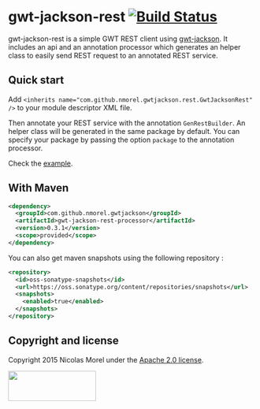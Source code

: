 gwt-jackson-rest [![Build Status](https://nmorel.ci.cloudbees.com/buildStatus/icon?job=gwt-jackson-rest)](https://nmorel.ci.cloudbees.com/job/gwt-jackson-rest/)
=====
gwt-jackson-rest is a simple GWT REST client using [gwt-jackson](https://github.com/nmorel/gwt-jackson). It includes an api and an annotation processor which generates an helper class to easily send REST request to an annotated REST service.

Quick start
-------------
Add `<inherits name="com.github.nmorel.gwtjackson.rest.GwtJacksonRest" />` to your module descriptor XML file.

Then annotate your REST service with the annotation `GenRestBuilder`.
An helper class will be generated in the same package by default. You can specify your package by passing the option `package` to the annotation processor.

Check the [example](https://github.com/nmorel/gwt-jackson-rest/tree/master/examples/simple).


With Maven
-------------

```xml
<dependency>
  <groupId>com.github.nmorel.gwtjackson</groupId>
  <artifactId>gwt-jackson-rest-processor</artifactId>
  <version>0.3.1</version>
  <scope>provided</scope>
</dependency>
```

You can also get maven snapshots using the following repository :

```xml
<repository>
  <id>oss-sonatype-snapshots</id>
  <url>https://oss.sonatype.org/content/repositories/snapshots</url>
  <snapshots>
    <enabled>true</enabled>
  </snapshots>
</repository>
```


Copyright and license
-------------

Copyright 2015 Nicolas Morel under the [Apache 2.0 license](LICENSE).

<img alt="" class="attr__format__media_large attr__typeof__foaf:Image img__fid__7476 img__view_mode__media_large media-image" src="https://www.cloudbees.com/sites/default/files/styles/large/public/Button-Built-on-CB-1.png?itok=3Tnkun-C" style="height:61px; width:178px">
